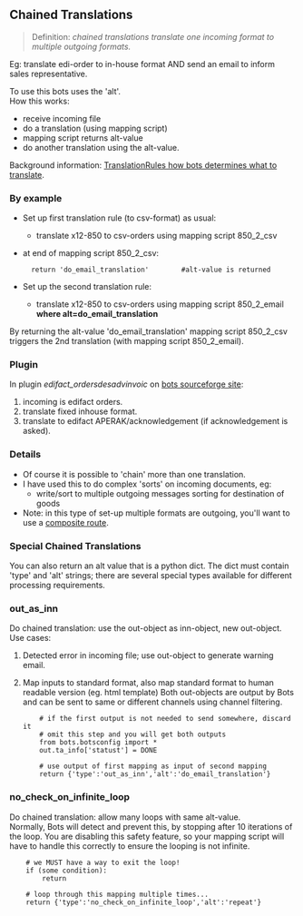 ## Chained Translations

> Definition: _chained translations
translate one incoming format to multiple outgoing formats._ 

Eg: translate edi-order to in-house format AND send an email to inform sales
representative.  

To use this bots uses the 'alt'.  
How this works:

-   receive incoming file
-   do a translation (using mapping script)
-   mapping script returns alt-value
-   do another translation using the alt-value.
    
Background information: [TranslationRules how bots determines what
to translate](.md).

### By example

-   Set up first translation rule (to csv-format) as usual:
    -   translate x12-850 to csv-orders using mapping script
        850\_2\_csv
-   at end of mapping script 850\_2\_csv:

          return 'do_email_translation'        #alt-value is returned

-   Set up the second translation rule:
    -   translate x12-850 to csv-orders using mapping script
        850\_2\_email **where alt=do\_email\_translation**

By returning the alt-value 'do\_email\_translation' mapping script
850\_2\_csv triggers the 2nd translation (with mapping script
850\_2\_email).

### Plugin

In plugin *edifact\_ordersdesadvinvoic* on [bots sourceforge
site](http://sourceforge.net/projects/bots/files/plugins/):

1. 	incoming is edifact orders.
2.  translate fixed inhouse format.
3.  translate to edifact APERAK/acknowledgement (if acknowledgement is
    asked).

### Details

-   Of course it is possible to 'chain' more than one translation.
-   I have used this to do complex 'sorts' on incoming documents, eg:
    -   write/sort to multiple outgoing messages sorting for destination
        of goods
-   Note: in this type of set-up multiple formats are outgoing, you'll
    want to use a [composite route](RoutesComposite.md).


### Special Chained Translations

You can also return an alt value that is a python dict. The dict must
contain 'type' and 'alt' strings; there are several special types
available for different processing requirements.


### out\_as\_inn

Do chained translation: use the out-object as inn-object, new
out-object.  
Use cases:

1.  Detected error in incoming file; use out-object to generate warning
    email.
2.  Map inputs to standard format, also map standard format to human
    readable version (eg. html template)
    Both out-objects are output by Bots and can be sent to same or
    different channels using channel filtering.

            # if the first output is not needed to send somewhere, discard it
            # omit this step and you will get both outputs
            from bots.botsconfig import *
            out.ta_info['statust'] = DONE

            # use output of first mapping as input of second mapping
            return {'type':'out_as_inn','alt':'do_email_translation'}


### no\_check\_on\_infinite\_loop

Do chained translation: allow many loops with same alt-value.  
Normally, Bots will detect and prevent this, by stopping after 10
iterations of the loop. You are disabling this safety feature, so your
mapping script will have to handle this correctly to ensure the looping
is not infinite.  

        # we MUST have a way to exit the loop!
        if (some condition):
            return

        # loop through this mapping multiple times...
        return {'type':'no_check_on_infinite_loop','alt':'repeat'}

